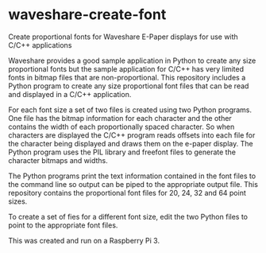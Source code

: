 # waveshare-create-font
Create proportional fonts for Waveshare E-Paper displays for use with C/C++ applications

Waveshare provides a good sample application in Python to create any size proportional fonts but the sample application for C/C++ has very limited fonts in bitmap files that are non-proportional. This repository includes a Python program to create any size proportional font files that can be read and displayed in a C/C++ application.

For each font size a set of two files is created using two Python programs. One file has the bitmap information for each character and the other contains the width of each proportionally spaced character. So when characters are displayed the C/C++ program reads offsets into each file for the character being displayed and draws them on the e-paper display. The Python program uses the PIL library and freefont files to generate the character bitmaps and widths. 

The Python programs print the text information contained in the font files to the command line so output can be piped to the appropriate output file. This repository contains the proportional font files for 20, 24, 32 and 64 point sizes.

To create a set of fies for a different font size, edit the two Python files to point to the appropriate font files.

This was created and run on a Raspberry Pi 3.
